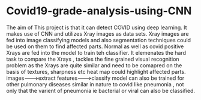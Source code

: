 # Covid19-grade-analysis-using-CNN
The aim of This project is that it can detect COVID using deep learning. It makes use of CNN and utilizes Xray images as data sets. Xray images are fed into image classifying models and also segmentation techniques could be used on them to find affected parts. Normal as well as covid positive Xrays are fed into the model to train teh classifier. It elemenates the hard task to compare the Xrays , tackles the fine grained visual recognition problem as the Xrays are quite similar and need to be comapred on the basis of textures, sharpness etc heat map could highlight affected parts. images--->extract features--->classify model can also be trained for other pulmonary diseases similar in nature to covid like pneumonia , not only that the varient of pneumonia ie bacterial or viral can also be classified.
